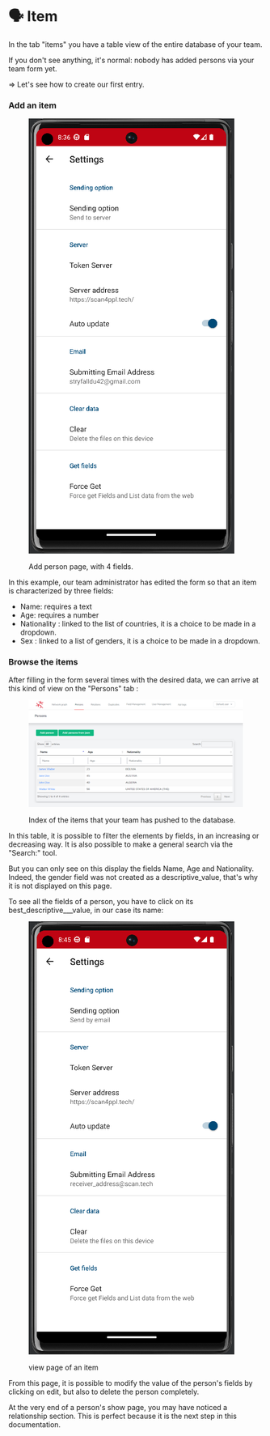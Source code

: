 # 🗣️ Item

In the tab "items" you have a table view of the entire database of your team.

If you don't see anything, it's normal: nobody has added persons via your team form yet.

\=> Let's see how to create our first entry.

### Add an item

<figure><img src="../.gitbook/assets/image (12).png" alt=""><figcaption><p>Add person page, with 4 fields.</p></figcaption></figure>

In this example, our team administrator has edited the form so that an item is characterized by three fields:

* Name: requires a text
* Age: requires a number
* Nationality : linked to the list of countries, it is a choice to be made in a dropdown.
* Sex : linked to a list of genders, it is a choice to be made in a dropdown.

### Browse the items

After filling in the form several times with the desired data, we can arrive at this kind of view on the "Persons" tab :

<figure><img src="../.gitbook/assets/image (6) (2).png" alt=""><figcaption><p>Index of the items that your team has pushed to the database.</p></figcaption></figure>

In this table, it is possible to filter the elements by fields, in an increasing or decreasing way. It is also possible to make a general search via the "Search:" tool.

But you can only see on this display the fields Name, Age and Nationality. Indeed, the gender field was not created as a descriptive\_value, that's why it is not displayed on this page.

To see all the fields of a person, you have to click on its best\_descriptive\_\_\_value, in our case its name:

<figure><img src="../.gitbook/assets/image (8).png" alt=""><figcaption><p>view page of an item</p></figcaption></figure>

From this page, it is possible to modify the value of the person's fields by clicking on edit, but also to delete the person completely.

At the very end of a person's show page, you may have noticed a relationship section. This is perfect because it is the next step in this documentation.
